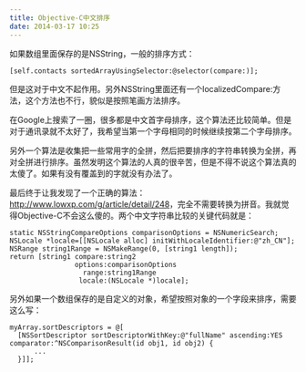 ```yaml
---
title: Objective-C中文排序
date: 2014-03-17 10:25
---
```

如果数组里面保存的是NSString，一般的排序方式：

    [self.contacts sortedArrayUsingSelector:@selector(compare:)];

但是这对于中文不起作用。另外NSString里面还有一个localizedCompare:方法，这个方法也不行，貌似是按照笔画方法排序。

在Google上搜索了一圈，很多都是中文首字母排序，这个算法还比较简单。但是对于通讯录就不太好了，我希望当第一个字母相同的时候继续按第二个字母排序。

另外一个算法是收集把一些常用字的全拼，然后把要排序的字符串转换为全拼，再对全拼进行排序。虽然发明这个算法的人真的很辛苦，但是不得不说这个算法真的太傻了。如果有没有覆盖到的字就没有办法了。

最后终于让我发现了一个正确的算法：<http://www.lowxp.com/g/article/detail/248>，完全不需要转换为拼音。我就觉得Objective-C不会这么傻的。两个中文字符串比较的关键代码就是：

    static NSStringCompareOptions comparisonOptions = NSNumericSearch;
    NSLocale *locale=[[NSLocale alloc] initWithLocaleIdentifier:@"zh_CN"];
    NSRange string1Range = NSMakeRange(0, [string1 length]);
    return [string1 compare:string2
                    options:comparisonOptions
                      range:string1Range
                     locale:(NSLocale *)locale];

另外如果一个数组保存的是自定义的对象，希望按照对象的一个字段来排序，需要这么写：

    myArray.sortDescriptors = @[
      [NSSortDescriptor sortDescriptorWithKey:@"fullName" ascending:YES comparator:^NSComparisonResult(id obj1, id obj2) {
          ...
      }]];

